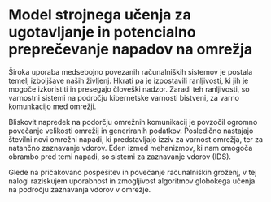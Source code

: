 # Model strojnega učenja za ugotavljanje in potencialno preprečevanje napadov na omrežja

Široka uporaba medsebojno povezanih računalniških sistemov je postala temelj izboljšave naših življenj.
Hkrati pa je izpostavili ranljivosti, ki jih je mogoče izkoristiti in presegajo človeški nadzor.
Zaradi teh ranljivosti, so varnostni sistemi na področju kibernetske varnosti bistveni, za
varno komunkacijo med omrežji. 

Bliskovit napredek na podorčju omrežnih komunikacij je povzočil ogromno povečanje velikosti omrežij
in generiranih podatkov. Posledično nastajajo številni novi omrežni napadi, ki predstavljajo izziv za varnost omrežja, ter za natančno zaznavanje vdorov.
Eden izmed mehanizmov, ki nam omogoča obrambo pred temi napadi, so sistemi za zaznavanje vdorov (IDS). 

Glede na pričakovano pospešitev in povečanje računalniških groženj, v tej nalogi raziskujem uporabnost in zmogljivost algoritmov globokega učenja 
na področju zaznavanja vdorov v omrežje.
